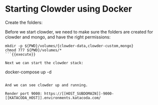 # Starting Clowder using Docker

Create the folders:

Before we start clowder, we need to make sure the folders are created for clowder and mongo, and have the right permissions:

```
mkdir -p ${PWD}/volumes/{clowder-data,clowder-custom,mongo}
chmod 777 ${PWD}/volumes/*
```{{execute}}

Next we can start the clowder stack:
```
docker-compose up -d
```{{execute}}

And we can see clowder up and running.

Render port 9000: https://[[HOST_SUBDOMAIN]]-9000-[[KATACODA_HOST]].environments.katacoda.com/
